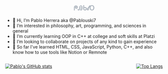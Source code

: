 <!-- <div style="display: flex; justify-content: space-between; width: 100%;">
  <h2>Pablouski7</h2>
  <h2 style="color: #aeb6bf;">ᖘᎯᑲ𝓵𝖮</h2>
</div> -->
<h2 align = center style="color: #aeb6bf;">ᖘᎯᑲ𝓵𝖮</h2>

- 👋 Hi, I’m Pablo Herrera aka @Pablouski7
- 👀 I’m interested in philosophy, art, programming, and sciences in general
- 🌱 I’m currently learning OOP in C++ at college and soft skills at Platzi
- 💞️ I’m looking to collaborate on projects of any kind to gain experience
- 🧰 So far I've learned HTML, CSS, JavaScript, Python, C++, and also know how to use tools like Notion or Remnote

<div style="display: flex; justify-content: space-between; width: 100%;">

[![Pablo's GitHub stats](https://github-readme-stats.vercel.app/api?username=pablouski7&show_icons=true&theme=shadow_green)](https://github.com/anuraghazra/github-readme-stats)

[![Top Langs](https://github-readme-stats.vercel.app/api/top-langs/?username=pablouski7&layout=pie&theme=shadow_green)](https://github.com/anuraghazra/github-readme-stats)
</div>

